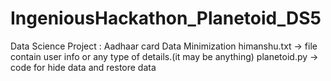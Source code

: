 # IngeniousHackathon_Planetoid_DS5
Data Science Project : Aadhaar card Data Minimization
himanshu.txt -> file contain user info or any type of details.(it may be anything)
planetoid.py -> code for hide data and restore data
